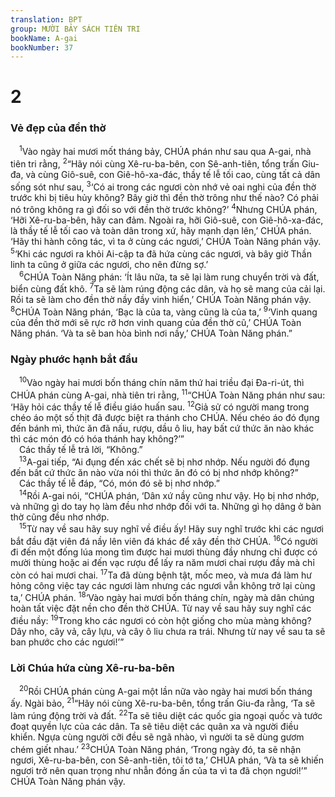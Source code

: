 ```yaml
---
translation: BPT
group: MƯỜI BẢY SÁCH TIÊN TRI
bookName: A-gai 
bookNumber: 37
---
```


<div class="title"><h1>2</h1><h3>Vẻ đẹp của đền thờ</h3></div>
<span class="verse ag_2_1"> <sup>1</sup>Vào ngày hai mươi mốt tháng bảy, CHÚA phán như sau qua A-gai, nhà tiên tri rằng,</span>
<span class="verse ag_2_2"><sup>2</sup>“Hãy nói cùng Xê-ru-ba-bên, con Sê-anh-tiên, tổng trấn Giu-đa, và cùng Giô-suê, con Giê-hô-xa-đác, thầy tế lễ tối cao, cùng tất cả dân sống sót như sau,</span>
<span class="verse ag_2_3"><sup>3</sup>‘Có ai trong các ngươi còn nhớ vẻ oai nghi của đền thờ trước khi bị tiêu hủy không? Bây giờ thì đền thờ trông như thế nào? Có phải nó trông không ra gì đối so với đền thờ trước không?’</span>
<span class="verse ag_2_4"><sup>4</sup>Nhưng CHÚA phán, ‘Hỡi Xê-ru-ba-bên, hãy can đảm. Ngoài ra, hỡi Giô-suê, con Giê-hô-xa-đác, là thầy tế lễ tối cao và toàn dân trong xứ, hãy mạnh dạn lên,’ CHÚA phán. ‘Hãy thi hành công tác, vì ta ở cùng các ngươi,’ CHÚA Toàn Năng phán vậy.</span>
<span class="verse ag_2_5"><sup>5</sup>‘Khi các ngươi ra khỏi Ai-cập ta đã hứa cùng các ngươi, và bây giờ Thần linh ta cũng ở giữa các ngươi, cho nên đừng sợ.’<br/></span>
<span class="verse ag_2_6"> <sup>6</sup>CHÚA Toàn Năng phán: ‘Ít lâu nữa, ta sẽ lại làm rung chuyển trời và đất, biển cùng đất khô.</span>
<span class="verse ag_2_7"><sup>7</sup>Ta sẽ làm rúng động các dân, và họ sẽ mang của cải lại. Rồi ta sẽ làm cho đền thờ nầy đầy vinh hiển,’ CHÚA Toàn Năng phán vậy.</span>
<span class="verse ag_2_8"><sup>8</sup>CHÚA Toàn Năng phán, ‘Bạc là của ta, vàng cũng là của ta,’</span>
<span class="verse ag_2_9"><sup>9</sup>‘Vinh quang của đền thờ mới sẽ rực rỡ hơn vinh quang của đền thờ cũ,’ CHÚA Toàn Năng phán. ‘Và ta sẽ ban hòa bình nơi nầy,’ CHÚA Toàn Năng phán.”<br/></span>
<div class="title"><h3>Ngày phước hạnh bắt đầu</h3></div>
<span class="verse ag_2_10"> <sup>10</sup>Vào ngày hai mươi bốn tháng chín năm thứ hai triều đại Đa-ri-út, thì CHÚA phán cùng A-gai, nhà tiên tri rằng,</span>
<span class="verse ag_2_11"><sup>11</sup>“CHÚA Toàn Năng phán như sau: ‘Hãy hỏi các thầy tế lễ điều giáo huấn sau.</span>
<span class="verse ag_2_12"><sup>12</sup>Giả sử có người mang trong chéo áo một số thịt đã được biệt ra thánh cho CHÚA. Nếu chéo áo đó đụng đến bánh mì, thức ăn đã nấu, rượu, dầu ô liu, hay bất cứ thức ăn nào khác thì các món đó có hóa thánh hay không?’”<br/> Các thầy tế lễ trả lời, “Không.”<br/></span>
<span class="verse ag_2_13"> <sup>13</sup>A-gai tiếp, “Ai đụng đến xác chết sẽ bị nhơ nhớp. Nếu người đó đụng đến bất cứ thức ăn nào vừa nói thì thức ăn đó có bị nhơ nhớp không?”<br/> Các thầy tế lễ đáp, “Có, món đó sẽ bị nhơ nhớp.”<br/></span>
<span class="verse ag_2_14"> <sup>14</sup>Rồi A-gai nói, “CHÚA phán, ‘Dân xứ nầy cũng như vậy. Họ bị nhơ nhớp, và những gì do tay họ làm đều nhơ nhớp đối với ta. Những gì họ dâng ở bàn thờ cũng đều nhơ nhớp.<br/></span>
<span class="verse ag_2_15"> <sup>15</sup>Từ nay về sau hãy suy nghĩ về điều ấy! Hãy suy nghĩ trước khi các ngươi bắt đầu đặt viên đá nầy lên viên đá khác để xây đền thờ CHÚA.</span>
<span class="verse ag_2_16"><sup>16</sup>Có người đi đến một đống lúa mong tìm được hai mươi thùng đầy nhưng chỉ được có mười thùng hoặc ai đến vạc rượu để lấy ra năm mươi chai rượu đầy mà chỉ còn có hai mươi chai.</span>
<span class="verse ag_2_17"><sup>17</sup>Ta đã dùng bệnh tật, mốc meo, và mưa đá làm hư hỏng công việc tay các ngươi làm nhưng các ngươi vẫn không trở lại cùng ta,’ CHÚA phán.</span>
<span class="verse ag_2_18"><sup>18</sup>‘Vào ngày hai mươi bốn tháng chín, ngày mà dân chúng hoàn tất việc đặt nền cho đền thờ CHÚA. Từ nay về sau hãy suy nghĩ các điều nầy:</span>
<span class="verse ag_2_19"><sup>19</sup>Trong kho các ngươi có còn hột giống cho mùa màng không? Dây nho, cây vả, cây lựu, và cây ô liu chưa ra trái. Nhưng từ nay về sau ta sẽ ban phước cho các ngươi!’”<br/></span>
<div class="title"><h3>Lời Chúa hứa cùng Xê-ru-ba-bên</h3></div>
<span class="verse ag_2_20"> <sup>20</sup>Rồi CHÚA phán cùng A-gai một lần nữa vào ngày hai mươi bốn tháng ấy. Ngài bảo,</span>
<span class="verse ag_2_21"><sup>21</sup>“Hãy nói cùng Xê-ru-ba-bên, tổng trấn Giu-đa rằng, ‘Ta sẽ làm rúng động trời và đất.</span>
<span class="verse ag_2_22"><sup>22</sup>Ta sẽ tiêu diệt các quốc gia ngoại quốc và tước đoạt quyền lực của các dân. Ta sẽ tiêu diệt các quân xa và người điều khiển. Ngựa cùng người cỡi đều sẽ ngã nhào, vì người ta sẽ dùng gươm chém giết nhau.’</span>
<span class="verse ag_2_23"><sup>23</sup>CHÚA Toàn Năng phán, ‘Trong ngày đó, ta sẽ nhận ngươi, Xê-ru-ba-bên, con Sê-anh-tiên, tôi tớ ta,’ CHÚA phán, ‘Và ta sẽ khiến ngươi trở nên quan trọng như nhẫn đóng ấn của ta vì ta đã chọn ngươi!’” CHÚA Toàn Năng phán vậy.<br/></span>
